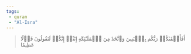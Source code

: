 ```yaml
---
tags: 
 - quran 
 - "Al-Isra"
---
```


> أَفَأَصۡفَىٰكُمۡ رَبُّكُم بِٱلۡبَنِينَ وَٱتَّخَذَ مِنَ ٱلۡمَلَـٰٓئِكَةِ إِنَٰثًاۚ إِنَّكُمۡ لَتَقُولُونَ قَوۡلًا عَظِيمٗا
